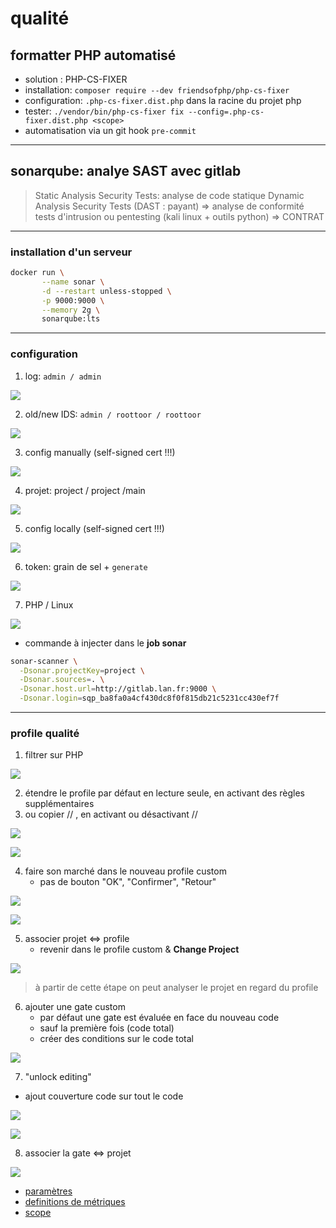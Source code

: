 # qualité

## formatter PHP automatisé

* solution : PHP-CS-FIXER
* installation: `composer require --dev friendsofphp/php-cs-fixer`
* configuration: `.php-cs-fixer.dist.php` dans la racine du projet php
* tester: `./vendor/bin/php-cs-fixer fix --config=.php-cs-fixer.dist.php <scope>`
* automatisation via un git hook `pre-commit`

---

## sonarqube: analye SAST avec gitlab

> Static Analysis Security Tests: analyse de code statique 
> Dynamic Analysis Security Tests (DAST : payant) => analyse de conformité
> tests d'intrusion ou pentesting (kali linux + outils python) => CONTRAT

---

### installation d'un serveur

```bash
docker run \
       --name sonar \
       -d --restart unless-stopped \
       -p 9000:9000 \
       --memory 2g \
       sonarqube:lts
```

---

### configuration

1. log: `admin / admin`

![](./log-default.png)

2. old/new IDS: `admin / roottoor / roottoor`

![](./new-log.png)

3. config manually (self-signed cert !!!)

![](./manually.png)

4. projet: project / project /main

![](./project.png)

5. config locally (self-signed cert !!!)

![](./locally.png)

6. token: grain de sel + `generate`

![](./token.png)

7. PHP / Linux

![](./choices.png)


* commande à injecter dans le **job sonar**
```bash
sonar-scanner \
  -Dsonar.projectKey=project \
  -Dsonar.sources=. \
  -Dsonar.host.url=http://gitlab.lan.fr:9000 \
  -Dsonar.login=sqp_ba8fa0a4cf430dc8f0f815db21c5231cc430ef7f
```

---

### profile qualité

1. filtrer sur PHP

![](./create-profile.png)

2. étendre le profile par défaut en lecture seule, en activant des règles supplémentaires
3. ou copier // , en activant ou désactivant //

![](./change.png)

![](./new-profile.png)

4. faire son marché dans le nouveau profile custom 
   + pas de bouton "OK", "Confirmer", "Retour"

![](./market.png)

![](new-rules.png)

5. associer projet <=> profile
   + revenir dans le profile custom & **Change Project**

![](./change-project.png)

> à partir de cette étape on peut analyser le projet en regard du profile

6. ajouter une gate custom
   + par défaut une gate est évaluée en face du nouveau code
   + sauf la première fois (code total)
   + créer des conditions sur le code total

![](./my-gate.png)

7. "unlock editing"
  + ajout couverture code sur tout le code

![](./my-conditions.png)

![](./add-condition.png)

8. associer la gate <=> projet

![](./associate-project.png)

* [paramètres](https://docs.sonarsource.com/sonarqube-server/latest/analyzing-source-code/analysis-parameters/)
* [definitions de métriques](https://docs.sonarsource.com/sonarqube-server/9.8/user-guide/metric-definitions/#quality-gates)
* [scope](https://docs.sonarsource.com/sonarqube-server/8.9/project-administration/narrowing-the-focus/)
